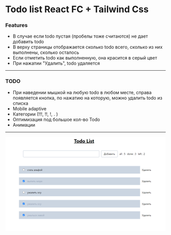 # Todo list React FC + Tailwind Css
### Features
- В случае если todo пустая (пробелы тоже считаются) не дает добавить todo
- В верху страницы отображается сколько todo всего, сколько из них выполнены, сколько осталось
- Если отметить todo как выполненную, она красится в серый цвет
- При нажатии "Удалить", todo удаляется
---
### TODO
 - При наведении мышкой на любую todo в любом месте, справа появляется кнопка, по нажатию на которую, можно удалить todo из списка
 - Mobile adaptive
 - Категории (!!!, !!, !, . )
 - Оптимизация под большое кол-во Todo
 - Анимации
 ---
![profile](public/profile.PNG)
